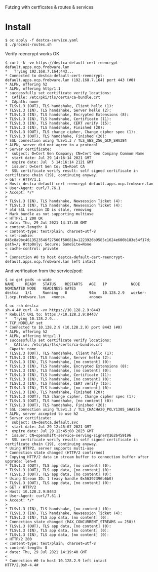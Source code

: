 Futzing with certficates & routes & services

# Install

	$ oc apply -f destca-service.yaml
	$ ./process-routes.sh

Verify reencrypt works OK

	$ curl -k -vv https://destca-default-cert-reencrypt-default.apps.ocp.frobware.lan
	*   Trying 192.168.7.164:443...
	* Connected to destca-default-cert-reencrypt-default.apps.ocp.frobware.lan (192.168.7.164) port 443 (#0)
	* ALPN, offering h2
	* ALPN, offering http/1.1
	* successfully set certificate verify locations:
	*  CAfile: /etc/pki/tls/certs/ca-bundle.crt
	*  CApath: none
	* TLSv1.3 (OUT), TLS handshake, Client hello (1):
	* TLSv1.3 (IN), TLS handshake, Server hello (2):
	* TLSv1.3 (IN), TLS handshake, Encrypted Extensions (8):
	* TLSv1.3 (IN), TLS handshake, Certificate (11):
	* TLSv1.3 (IN), TLS handshake, CERT verify (15):
	* TLSv1.3 (IN), TLS handshake, Finished (20):
	* TLSv1.3 (OUT), TLS change cipher, Change cipher spec (1):
	* TLSv1.3 (OUT), TLS handshake, Finished (20):
	* SSL connection using TLSv1.3 / TLS_AES_256_GCM_SHA384
	* ALPN, server did not agree to a protocol
	* Server certificate:
	*  subject: O=Cert Gen Company; CN=Cert Gen Company Common Name
	*  start date: Jul 29 14:16:14 2021 GMT
	*  expire date: Jul  5 14:16:14 2121 GMT
	*  issuer: O=Cert Gen Co; CN=Root CA
	*  SSL certificate verify result: self signed certificate in certificate chain (19), continuing anyway.
	> GET / HTTP/1.1
	> Host: destca-default-cert-reencrypt-default.apps.ocp.frobware.lan
	> User-Agent: curl/7.76.1
	> Accept: */*
	>
	* TLSv1.3 (IN), TLS handshake, Newsession Ticket (4):
	* TLSv1.3 (IN), TLS handshake, Newsession Ticket (4):
	* old SSL session ID is stale, removing
	* Mark bundle as not supporting multiuse
	< HTTP/1.1 200 OK
	< date: Thu, 29 Jul 2021 14:17:30 GMT
	< content-length: 8
	< content-type: text/plain; charset=utf-8
	< set-cookie: d45c8a9bc4613523546f27500f50681b=1223926b9585c1024e600b183e54f17d; path=/; HttpOnly; Secure; SameSite=None
	< cache-control: private
	<
	* Connection #0 to host destca-default-cert-reencrypt-default.apps.ocp.frobware.lan left intact

And verification from the service/pod:

	$ oc get pods -o wide
	NAME     READY   STATUS    RESTARTS   AGE   IP           NODE                        NOMINATED NODE   READINESS GATES
	destca   1/1     Running   0          94m   10.128.2.9   worker-1.ocp.frobware.lan   <none>           <none>

	$ oc rsh destca 
	sh-4.4# curl -k -vv https://10.128.2.9:8443
	* Rebuilt URL to: https://10.128.2.9:8443/
	*   Trying 10.128.2.9...
	* TCP_NODELAY set
	* Connected to 10.128.2.9 (10.128.2.9) port 8443 (#0)
	* ALPN, offering h2
	* ALPN, offering http/1.1
	* successfully set certificate verify locations:
	*   CAfile: /etc/pki/tls/certs/ca-bundle.crt
	  CApath: none
	* TLSv1.3 (OUT), TLS handshake, Client hello (1):
	* TLSv1.3 (IN), TLS handshake, Server hello (2):
	* TLSv1.3 (IN), TLS handshake, [no content] (0):
	* TLSv1.3 (IN), TLS handshake, Encrypted Extensions (8):
	* TLSv1.3 (IN), TLS handshake, [no content] (0):
	* TLSv1.3 (IN), TLS handshake, Certificate (11):
	* TLSv1.3 (IN), TLS handshake, [no content] (0):
	* TLSv1.3 (IN), TLS handshake, CERT verify (15):
	* TLSv1.3 (IN), TLS handshake, [no content] (0):
	* TLSv1.3 (IN), TLS handshake, Finished (20):
	* TLSv1.3 (OUT), TLS change cipher, Change cipher spec (1):
	* TLSv1.3 (OUT), TLS handshake, [no content] (0):
	* TLSv1.3 (OUT), TLS handshake, Finished (20):
	* SSL connection using TLSv1.3 / TLS_CHACHA20_POLY1305_SHA256
	* ALPN, server accepted to use h2
	* Server certificate:
	*  subject: CN=destca.default.svc
	*  start date: Jul 29 12:45:07 2021 GMT
	*  expire date: Jul 29 12:45:08 2023 GMT
	*  issuer: CN=openshift-service-serving-signer@1626459196
	*  SSL certificate verify result: self signed certificate in certificate chain (19), continuing anyway.
	* Using HTTP2, server supports multi-use
	* Connection state changed (HTTP/2 confirmed)
	* Copying HTTP/2 data in stream buffer to connection buffer after upgrade: len=0
	* TLSv1.3 (OUT), TLS app data, [no content] (0):
	* TLSv1.3 (OUT), TLS app data, [no content] (0):
	* TLSv1.3 (OUT), TLS app data, [no content] (0):
	* Using Stream ID: 1 (easy handle 0x56392396b6b0)
	* TLSv1.3 (OUT), TLS app data, [no content] (0):
	> GET / HTTP/2
	> Host: 10.128.2.9:8443
	> User-Agent: curl/7.61.1
	> Accept: */*
	> 
	* TLSv1.3 (IN), TLS handshake, [no content] (0):
	* TLSv1.3 (IN), TLS handshake, Newsession Ticket (4):
	* TLSv1.3 (IN), TLS app data, [no content] (0):
	* Connection state changed (MAX_CONCURRENT_STREAMS == 250)!
	* TLSv1.3 (OUT), TLS app data, [no content] (0):
	* TLSv1.3 (IN), TLS app data, [no content] (0):
	* TLSv1.3 (IN), TLS app data, [no content] (0):
	< HTTP/2 200 
	< content-type: text/plain; charset=utf-8
	< content-length: 8
	< date: Thu, 29 Jul 2021 14:19:40 GMT
	< 
	* Connection #0 to host 10.128.2.9 left intact
	HTTP/2.0sh-4.4# 
